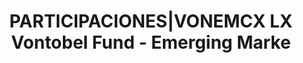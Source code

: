 ---
layout: asset
title: PARTICIPACIONES|VONEMCX LX Vontobel Fund - Emerging Marke
isin: LU1305089796
---